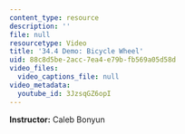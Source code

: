 ```yaml
---
content_type: resource
description: ''
file: null
resourcetype: Video
title: '34.4 Demo: Bicycle Wheel'
uid: 88c8d5be-2acc-7ea4-e79b-fb569a05d58d
video_files:
  video_captions_file: null
video_metadata:
  youtube_id: 3JzsqGZ6opI
---
```


**Instructor:** Caleb Bonyun